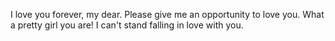 I love you forever, my dear.
Please give me an opportunity to love you.
What a pretty girl you are!
I can't stand falling in love with you.
